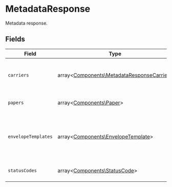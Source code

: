 # MetadataResponse

Metadata response.


## Fields

| Field                                                                                           | Type                                                                                            | Required                                                                                        | Description                                                                                     |
| ----------------------------------------------------------------------------------------------- | ----------------------------------------------------------------------------------------------- | ----------------------------------------------------------------------------------------------- | ----------------------------------------------------------------------------------------------- |
| `carriers`                                                                                      | array<[Components\MetadataResponseCarrier](../../Models/Components/MetadataResponseCarrier.md)> | :heavy_minus_sign:                                                                              | List of carriers and their available services.                                                  |
| `papers`                                                                                        | array<[Components\Paper](../../Models/Components/Paper.md)>                                     | :heavy_minus_sign:                                                                              | Available paper types.                                                                          |
| `envelopeTemplates`                                                                             | array<[Components\EnvelopeTemplate](../../Models/Components/EnvelopeTemplate.md)>               | :heavy_minus_sign:                                                                              | Envelope template groups, each containing related templates.                                    |
| `statusCodes`                                                                                   | array<[Components\StatusCode](../../Models/Components/StatusCode.md)>                           | :heavy_minus_sign:                                                                              | Available status codes.                                                                         |